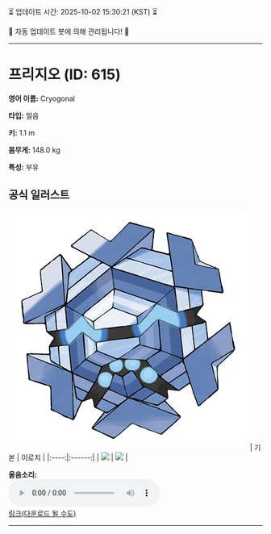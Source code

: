 
⏳ 업데이트 시간: 2025-10-02 15:30:21 (KST) ⏳

🤖 자동 업데이트 봇에 의해 관리됩니다! 🤖

---

# 프리지오 (ID: 615)
**영어 이름:** Cryogonal

**타입:** 얼음

**키:** 1.1 m

**몸무게:** 148.0 kg

**특성:** 부유

## 공식 일러스트
![](https://raw.githubusercontent.com/PokeAPI/sprites/master/sprites/pokemon/other/official-artwork/615.png)
| 기본 | 이로치 |
|:----:|:------:|
| <img src="http://play.pokemonshowdown.com/sprites/ani/cryogonal.gif" width="200"> | <img src="http://play.pokemonshowdown.com/sprites/ani-shiny/cryogonal.gif" width="200"> |

**울음소리:**<br><audio controls src="https://raw.githubusercontent.com/PokeAPI/cries/main/cries/pokemon/latest/615.ogg"></audio><br> [링크(다운로드 될 수도)](https://raw.githubusercontent.com/PokeAPI/cries/main/cries/pokemon/latest/615.ogg)


---
